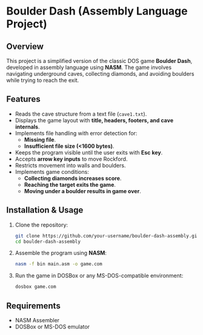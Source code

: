 # Boulder Dash (Assembly Language Project)

## Overview  
This project is a simplified version of the classic DOS game **Boulder Dash**, developed in assembly language using **NASM**. The game involves navigating underground caves, collecting diamonds, and avoiding boulders while trying to reach the exit.  

## Features  
- Reads the cave structure from a text file (`cave1.txt`).  
- Displays the game layout with **title, headers, footers, and cave internals**.  
- Implements file handling with error detection for:  
  - **Missing file**.  
  - **Insufficient file size (<1600 bytes)**.  
- Keeps the program visible until the user exits with **Esc key**.  
- Accepts **arrow key inputs** to move Rockford.  
- Restricts movement into walls and boulders.  
- Implements game conditions:  
  - **Collecting diamonds increases score**.  
  - **Reaching the target exits the game**.  
  - **Moving under a boulder results in game over**.  
  

## Installation & Usage  
1. Clone the repository:  
   ```bash
   git clone https://github.com/your-username/boulder-dash-assembly.git
   cd boulder-dash-assembly
   ```
2. Assemble the program using **NASM**:  
   ```bash
   nasm -f bin main.asm -o game.com
   ```
3. Run the game in DOSBox or any MS-DOS-compatible environment:  
   ```bash
   dosbox game.com
   ```

## Requirements  
- NASM Assembler  
- DOSBox or MS-DOS emulator  
